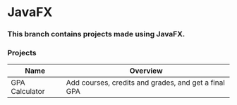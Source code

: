 # JavaFX
### This branch contains projects made using JavaFX.

### Projects
Name | Overview
---- | --------
GPA Calculator | Add courses, credits and grades, and get a final GPA
